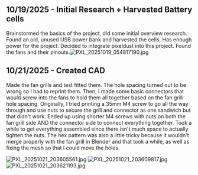 <!--
  ===================    !!READ THIS NOTICE!!   ====================
  DO NOT edit this file manually. Your changes WILL BE OVERWRITTEN!
  This journal is auto generated and updated by Hack Club Blueprint.
  To edit this file, please edit your journal entries on Blueprint.
  ==================================================================
-->

## 10/19/2025 - Initial Research + Harvested Battery cells  

Brainstormed the basics of the project, did some initial overview research. Found an old, unused USB power bank and harvested the cells. Has enough power for the project. Decided to integrate pixeldust into this project. Found the fans and their pinouts.![PXL_20251019_054817190.jpg](https://blueprint.hackclub.com/user-attachments/blobs/proxy/eyJfcmFpbHMiOnsiZGF0YSI6MzIyMSwicHVyIjoiYmxvYl9pZCJ9fQ==--a4fe63246a11dd07f3e09ff8571395b2d7f0da9b/PXL_20251019_054817190.jpg)
  

## 10/21/2025 - Created CAD  

Made the fan grills and test fitted them. The hole spacing turned out to be wrong so I had to reprint them. Then, I made some basic connectors that would screw into the fans to hold them all together based on the fan grill hole spacing. Originally, I tried printing a 35mm M4 screw to go all the way through and use nuts to secure the grill and connector as one sandwich but that didn't work. Ended up using shorter M4 screws with nuts on both the fan grill side AND the connector side to connect everything together. Took a while to get everything assembled since there isn't much space to actually tighten the nuts. The hex pattern was also a little tricky because it wouldn't merge properly with the fan grill in Blender and that took a while, as well as fixing the mesh so that I could move the holes.

![PXL_20251021_203605561.jpg](https://blueprint.hackclub.com/user-attachments/blobs/proxy/eyJfcmFpbHMiOnsiZGF0YSI6NDE3NywicHVyIjoiYmxvYl9pZCJ9fQ==--4ac1017b5ea3c83f4a2e862a17b82a6a1f852ca2/PXL_20251021_203605561.jpg)
![PXL_20251021_203609817.jpg](https://blueprint.hackclub.com/user-attachments/blobs/proxy/eyJfcmFpbHMiOnsiZGF0YSI6NDE3OSwicHVyIjoiYmxvYl9pZCJ9fQ==--fe33c6a2c61568a76453c2f166bf72e4a13a150a/PXL_20251021_203609817.jpg)
![PXL_20251021_203621193.jpg](https://blueprint.hackclub.com/user-attachments/blobs/proxy/eyJfcmFpbHMiOnsiZGF0YSI6NDE3OCwicHVyIjoiYmxvYl9pZCJ9fQ==--215fe715f78c9a379c8e9e184392dba535cef811/PXL_20251021_203621193.jpg)
  

